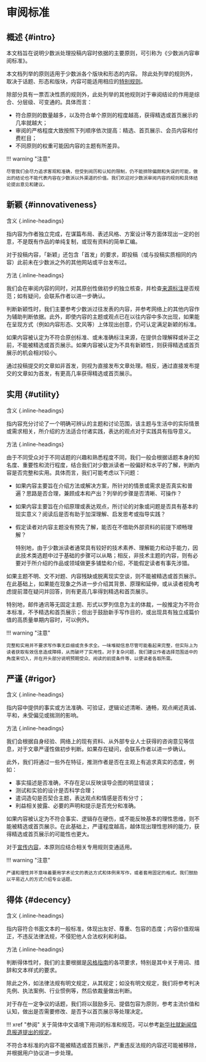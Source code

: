 # 审阅标准

## 概述 {#intro}

本文档旨在说明少数派处理投稿内容时依据的主要原则，可引称为《少数派内容审阅标准》。

本文档列举的原则适用于少数派各个版块和形态的内容。
除此处列举的规则外，取决于话题、形态和版块，内容可能适用相应的[特别规则](/rules/special)。

除部分具有一票否决性质的规则外，此处列举的其他规则对于审阅结论的作用是综合、分层级、可变通的。具体而言：

- 符合原则的数量越多，以及符合单个原则的程度越高，获得精选或首页展示的几率就越大；
- 审阅的严格程度大致按照下列顺序依次提高：精选、首页展示、会员内容和付费栏目；
- 不同原则的权重可能因内容的主题有所差异。

!!! warning "注意"

    尽管我们会尽力追求客观和准确，但受到阅历和认知的限制，仍不能排除偏颇和失误的可能，做出的结论也不能代表内容在少数派以外渠道的价值。我们欢迎对少数派审阅内容的规则和具体结论提出意见和建议。

## 新颖 {#innovativeness}

含义
{.inline-headings}

指内容为作者独立完成，在谋篇布局、表述风格、方案设计等方面体现出一定的创意，不是既有作品的单纯复制，或现有资料的简单汇编。

对于投稿内容，「新颖」还包含「首发」的要求，即投稿（或与投稿实质相同的内容）此前未在少数派之外的其他网站或平台发布过。

方法
{.inline-headings}

我们会在审阅内容的同时，对其原创性做初步的独立核查，并检查[来源标注](/rules/style#citations)是否规范；如有疑问，会联系作者以进一步确认。

判断新颖性时，我们主要参考少数派过往发表的内容，并参考网络上的其他内容作为辅助判断依据。此外，即使内容的主题或观点已在以往内容中多次出现，如果能在呈现方式（例如内容形态、文风等）上体现出创意，仍可认定满足新颖的标准。

如果内容被认定为不符合原创标准、或未准确标注来源，在提供合理解释或补正之前，不能被精选或首页展示。如果内容被认定为不具有新颖性，则获得精选或首页展示的机会相对较小。

通过投稿提交的文章如非首发，则视为直接发布文章处理。相反，通过直接发布提交的文章如为首发，有更高几率获得精选或首页展示。

## 实用 {#utility}

含义
{.inline-headings}

指内容充分讨论了一个明确可辨认的主题和讨论范围，该主题与生活中的实际情景或需求相关，所介绍的方法适合付诸实践，表达的观点对于实践具有指导意义。

方法
{.inline-headings}

由于不同受众对于不同话题的兴趣和熟悉程度不同，我们一般会根据话题本身的知名度、重要性和流行程度，结合我们对少数派读者一般偏好和水平的了解，判断内容是否完整和实用。具体而言，我们可能考虑以下问题：

- 如果内容主要旨在介绍方法或解决方案，所针对的情景或需求是否真实和普遍？思路是否合理，兼顾成本和产出？列举的步骤是否清晰、可操作？
- 如果内容主要旨在介绍原理或表达观点，所讨论的对象或问题是否具有基本的现实意义？阅读后是否有助于加深理解、启发思考或指导实践？
- 假定读者对内容主题没有预先了解，能否在不借助外部资料的前提下顺畅理解？

    特别地，由于少数派读者通常具有较好的技术素养、理解能力和动手能力，因此技术类选题中过于基础的步骤可以从略；相反，非技术主题的内容，则有必要对于所介绍的作品或领域做更多铺垫和介绍，不能假定读者有事先涉猎。

如果主题不明、文不对题、内容残缺或脱离现实空谈，则不能被精选或首页展示。在此基础上，如果能在现象之外进一步介绍其背景、原理和延伸，或从读者视角考虑提前潜在疑问并回答，则有更高几率得到精选和首页展示。

特别地，邮件通讯等无固定主题、形式以罗列信息为主的体裁，一般推定为不符合本标准，不予精选和首页展示；但出于鼓励新手写作目的，或出现具有独立成篇价值的高质量单期内容时，可以例外。

!!! warning "注意"

    完整和实用并不要求写作事无巨细或贪多求全。一味堆砌信息尽管可能看起来完整，但实际上为读者获取有效信息造成障碍，从而破坏了实用性。对于复杂问题，我们建议作者选择范围适中的角度来切入，并在开头部分说明预期受众、阅读的前提条件等，以便读者各取所需。

## 严谨 {#rigor}

含义
{.inline-headings}

指内容中提供的事实或方法准确、可验证，逻辑论述清晰、通畅，观点阐述真诚、平和，未受偏见或揣测的影响。

方法
{.inline-headings}

我们会根据自身经验、网络上的现有资料、从外部专业人士获得的咨询意见等信息，对于文章严谨性做初步判断。如果存在疑问，会联系作者以进一步确认。

此外，我们将通过一些外在特征，推测作者是否在主观上有追求真实的态度，例如：

- 事实描述是否准确，不存在足以反映误导企图的明显错误；
- 测试和实验的设计是否科学合理；
- 遣词造句是否契合主题，表达观点和情感是否有分寸；
- 利益相关披露、必要的声明和提示是否充分和准确。

如果内容被认定为不符合事实、逻辑存在硬伤，或不能反映基本的理性思维，则不能被精选或首页展示。在此基础上，严谨程度越高，越体现出理性思辨的能力，获得精选或首页展示的可能性也更大。

对于[宣传内容](/rules/specific#promo)，本原则应结合相关专用规则变通适用。

!!! warning "注意"

    严谨和理性并不意味着要用学术论文的表达方式和体例来写作，或者套用固定的格式。我们鼓励以平易近人的方式介绍专业话题。

## 得体 {#decency}

含义
{.inline-headings}

指内容符合书面文本的一般标准，体现出友好、尊重、包容的态度；内容价值观端正，不违反法律法规，不侵犯他人合法权利和利益。

方法
{.inline-headings}

判断得体性时，我们的主要根据是[风格指南](/rules/style)的各项要求，特别是其中关于用词、措辞和文本样式的要求。

除此之外，如法律法规有明文规定，从其规定；如没有明文规定，我们将参考判决先例、执法案例、行业惯例等，然后依裁量做出判断。

对于存在一定争议的话题，我们将以鼓励多元、提倡包容为原则，参考主流价值和认知，做出是否需要修改、是否予以首页展示等处理决定。

!!! xref "参阅"
    关于简体中文语境下用词的标准和规范，可以参考[新华社就新闻信息报道提出的规定](https://mp.weixin.qq.com/s/Iz27gwbizIjW1xyBUGykrQ)。

不符合本标准的内容不能被精选或首页展示，严重违反法规的内容还可能被移除，并根据用户协议进一步处理。
